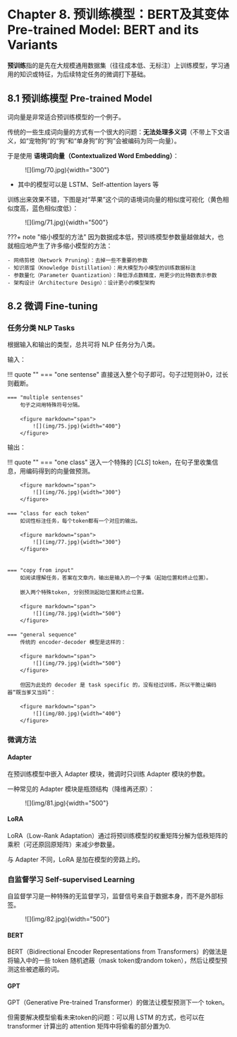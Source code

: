 # Chapter 8. 预训练模型：BERT及其变体 Pre-trained Model: BERT and its Variants

**预训练**指的是先在大规模通用数据集（往往成本低、无标注）上训练模型，学习通用的知识或特征，为后续特定任务的微调打下基础。

## 8.1 预训练模型 Pre-trained Model

词向量是非常适合预训练模型的一个例子。

传统的一些生成词向量的方式有一个很大的问题：**无法处理多义词**（不带上下文语义，如“宠物狗”的“狗”和“单身狗”的“狗”会被编码为同一向量）。

于是使用 **语境词向量（Contextualized Word Embedding）**：

<figure markdown="span">
    ![](img/70.jpg){width="300"}
</figure>

- 其中的模型可以是 LSTM、Self-attention layers 等


训练出来效果不错，下图是对“苹果”这个词的语境词向量的相似度可视化（黄色相似度高，蓝色相似度低）：

<figure markdown="span">
    ![](img/71.jpg){width="500"}
</figure>

???+ note "缩小模型的方法"
    因为数据成本低，预训练模型参数量越做越大，也就相应地产生了许多缩小模型的方法：

    - 网络剪枝（Network Pruning）：去掉一些不重要的参数
    - 知识蒸馏（Knowledge Distillation）：用大模型为小模型的训练数据标注
    - 参数量化（Parameter Quantization）：降低浮点数精度，用更少的比特数表示参数
    - 架构设计（Architecture Design）：设计更小的模型架构

## 8.2 微调 Fine-tuning

### 任务分类 NLP Tasks

根据输入和输出的类型，总共可将 NLP 任务分为八类。

输入：

!!! quote ""
    === "one sentense"
        直接送入整个句子即可。句子过短则补0，过长则截断。

    === "multiple sentenses"
        句子之间用特殊符号分隔。

        <figure markdown="span">
            ![](img/75.jpg){width="400"}
        </figure>

输出：

!!! quote ""
    === "one class"
        送入一个特殊的 $[CLS]$ token，在句子里收集信息，用编码得到的向量做预测。

        <figure markdown="span">
            ![](img/76.jpg){width="300"}
        </figure>
    
    === "class for each token"
        如词性标注任务，每个token都有一个对应的输出。

        <figure markdown="span">
            ![](img/77.jpg){width="300"}
        </figure>


    === "copy from input"
        如阅读理解任务，答案在文章内，输出是输入的一个子集（起始位置和终止位置）。

        嵌入两个特殊token, 分别预测起始位置和终止位置。

        <figure markdown="span">
            ![](img/78.jpg){width="500"}
        </figure>

    === "general sequence"
        传统的 encoder-decoder 模型是这样的：

        <figure markdown="span">
            ![](img/79.jpg){width="500"}
        </figure>

        但因为此处的 decoder 是 task specific 的，没有经过训练，所以干脆让编码器“既当爹又当妈”：

        <figure markdown="span">
            ![](img/80.jpg){width="400"}
        </figure>


### 微调方法

#### Adapter

在预训练模型中嵌入 Adapter 模块，微调时只训练 Adapter 模块的参数。

一种常见的 Adapter 模块是瓶颈结构（降维再还原）：

<figure markdown="span">
    ![](img/81.jpg){width="500"}
</figure>

#### LoRA

LoRA（Low-Rank Adaptation）通过将预训练模型的权重矩阵分解为低秩矩阵的乘积（可还原回原矩阵）来减少参数量。

与 Adapter 不同，LoRA 是加在模型的旁路上的。


### 自监督学习 Self-supervised Learning

自监督学习是一种特殊的无监督学习，监督信号来自于数据本身，而不是外部标签。

<figure markdown="span">
    ![](img/82.jpg){width="500"}
</figure>

#### BERT

BERT（Bidirectional Encoder Representations from Transformers）的做法是将输入中的一些 token 随机遮蔽（mask token或random token），然后让模型预测这些被遮蔽的词。

#### GPT
GPT（Generative Pre-trained Transformer）的做法让模型预测下一个 token。

但需要解决模型偷看未来token的问题：可以用 LSTM 的方式，也可以在 transformer 计算出的 attention 矩阵中将偷看的部分置为0.